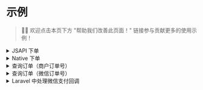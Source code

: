# 示例

> 👏🏻 欢迎点击本页下方 "帮助我们改善此页面！" 链接参与贡献更多的使用示例！



<details>
    <summary>JSAPI 下单</summary>

> 官方文档：<https://pay.weixin.qq.com/wiki/doc/apiv3/apis/chapter3_1_1.shtml>

```php
$response = $app->getClient()->post("v3/pay/transactions/jsapi", [
   "mchid" => "1518700000", // <---- 请修改为您的商户号
   "out_trade_no" => "native12177525012012070352333'.rand(1,1000).'",
   "appid" => "wx6222e9f48a0xxxxx", // <---- 请修改为服务号的 appid
   "description" => "Image形象店-深圳腾大-QQ公仔",
   "notify_url" => "https://weixin.qq.com/",
   "amount" => [
        "total" => 1,
        "currency" => "CNY"
    ],
    "payer" => [
        "openid" => "o4GgauInH_RCEdvrrNGrnxxxxxx" // <---- 请修改为服务号下单用户的 openid
    ]
]);

\dd($response->toArray(false));
```

</details>


<details>
    <summary>Native 下单</summary>

```php
$response = $app->getClient()->post('pay/transactions/native', [
    'mchid' => (string)$app->getMerchant()->getMerchantId(),
    'out_trade_no' => 'native20210720xxx',
    'appid' => 'wxe2fb06xxxxxxxxxx6',
    'description' => 'Image形象店-深圳腾大-QQ公仔',
    'notify_url' => 'https://weixin.qq.com/',
    'amount' => [
        'total' => 1,
        'currency' => 'CNY',
    ]
]);

print_r($response->toArray());
```
</details>


<details>
    <summary>查询订单（商户订单号）</summary>

```php

$outTradeNo = 'native20210720xxx';
$response = $app->getClient()->get("pay/transactions/out-trade-no/{$outTradeNo}", [
    'query'=>[
        'mchid' =>  $app->getMerchant()->getMerchantId()
    ]
]);

print_r($response->toArray());
```
</details>


<details>
    <summary>查询订单（微信订单号）</summary>

```php
$transactionId = '217752501201407033233368018';
$response = $app->getClient()->get("pay/transactions/id/{$transactionId}", [
    'query'=>[
        'mchid' =>  $app->getMerchant()->getMerchantId()
    ]
]);

print_r($response->toArray());
```
</details>

<details>
    <summary>Laravel 中处理微信支付回调</summary>

> 记得需要将此类路由关闭 csrf 验证。

```php
// 假设你设置的通知地址notify_url为: https://easywechat.com/payment_notify

// 注意：通知地址notify_url必须为https协议

Route::post('payment_notify', function () {
    // $app 为你实例化的支付对象，此处省略实例化步骤
    $server = $app->getServer();

    // 处理支付结果事件
    $server->handlePaid(function ($message) {
        // $message 为微信推送的通知结果，详看微信官方文档

        // 微信支付订单号 $message['transaction_id']
        // 商户订单号 $message['out_trade_no']
        // 商户号 $message['mchid']
        // 具体看微信官方文档...
        // 进行业务处理，如存数据库等...
    });

    // 处理退款结果事件
    $server->handleRefunded(function ($message) {
        // 同上，$message 详看微信官方文档
        // 进行业务处理，如存数据库等...
    });

    return $server->serve();
});
```
</details>


<!--
<details>
    <summary>标题</summary>
内容
</details>
-->
